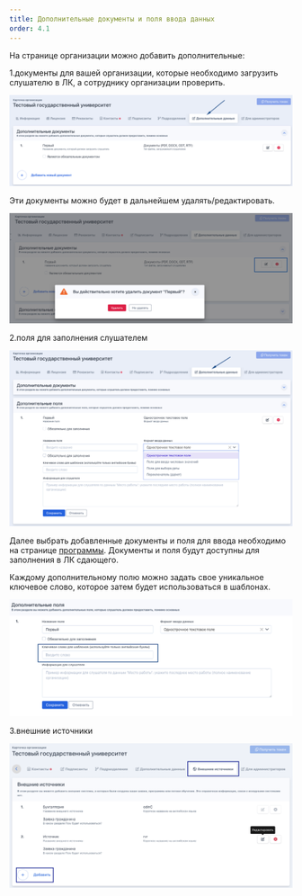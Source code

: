 ```yaml
---
title: Дополнительные документы и поля ввода данных
order: 4.1
---
```


На странице организации можно добавить дополнительные:

1\.документы для вашей организации, которые необходимо загрузить слушателю в ЛК, а сотруднику организации проверить.

![](<./image (174).png>)

Эти документы можно будет в дальнейшем удалять/редактировать.

![](<./image (175).png>)

2\.поля для заполнения слушателем

![](<./image (176).png>)

Далее выбрать добавленные документы и поля для ввода необходимо на странице [программы](./../../obuchenie/README/_index). Документы и поля будут доступны для заполнения в ЛК сдающего.

Каждому дополнительному полю можно задать свое уникальное ключевое слово, которое затем будет использоваться в шаблонах.

![](<./image (173).png>)

3\.внешние источники

![](<./image (194).png>)